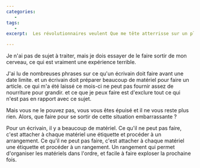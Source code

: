```yaml
---
categories:
   - 
tags:
   - 
excerpt:  Les révolutionnaires veulent Que me tête atterrisse sur un plateau d'argent Une simple marionnette a un seul fil Oh, qui voudrait jamais être roi?

---
```






Je n'ai pas de sujet à traiter, mais je dois essayer de le faire sortir de mon cerveau, ce qui est vraiment une expérience terrible.



J'ai lu de nombreuses phrases sur ce qu'un écrivain doit faire avant une date limite. et un écrivain doit préparer beaucoup de matériel pour faire un article. ce qui m'a été laissé ce mois-ci ne peut pas fournir assez de nourriture pour grandir. et ce que je peux faire est d'exclure tout ce qui n'est pas en rapport avec ce sujet.



Mais vous ne le pouvez pas, vous vous êtes épuisé et il ne vous reste plus rien. Alors, que faire pour se sortir de cette situation embarrassante ?



Pour un écrivain, il y a beaucoup de matériel. Ce qu'il ne peut pas faire, c'est attacher à chaque matériel une étiquette et procéder à un arrangement. Ce qu'il ne peut pas faire, c'est attacher à chaque matériel une étiquette et procéder à un rangement. Un rangement qui permet d'organiser les matériels dans l'ordre, et facile à faire exploser la prochaine fois.
